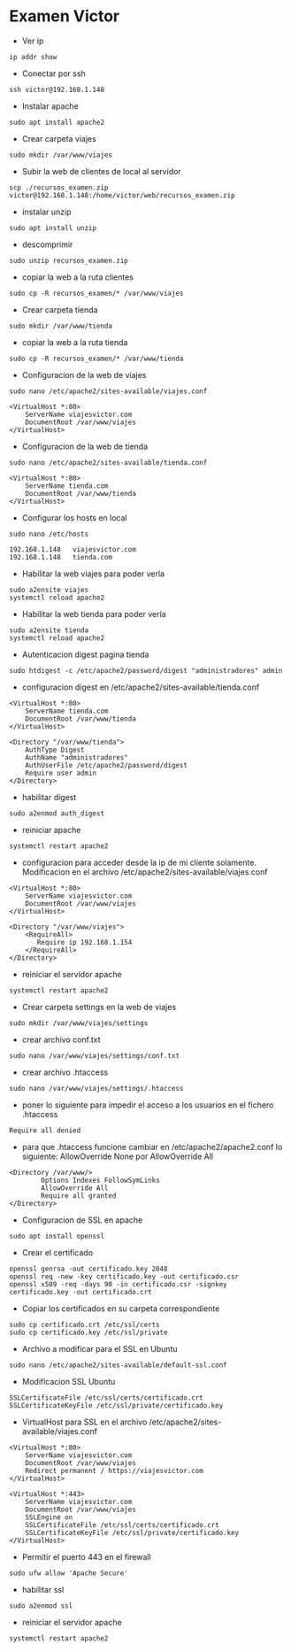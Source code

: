 # Examen Victor

- Ver ip
```
ip addr show
```

- Conectar por ssh
```
ssh victor@192.168.1.148
```

- Instalar apache
```
sudo apt install apache2
```

- Crear carpeta viajes
```
sudo mkdir /var/www/viajes
```

- Subir la web de clientes de local al servidor
```
scp ./recursos_examen.zip victor@192.168.1.148:/home/victor/web/recursos_examen.zip 
```

- instalar unzip
```
sudo apt install unzip
```

- descomprimir
```
sudo unzip recursos_examen.zip
```

- copiar la web a la ruta clientes
```
sudo cp -R recursos_examen/* /var/www/viajes 
```

- Crear carpeta tienda
```
sudo mkdir /var/www/tienda
```

- copiar la web a la ruta tienda
```
sudo cp -R recursos_examen/* /var/www/tienda 
```

- Configuracion de la web de viajes
```
sudo nano /etc/apache2/sites-available/viajes.conf

<VirtualHost *:80>
    ServerName viajesvictor.com
    DocumentRoot /var/www/viajes
</VirtualHost>
```

- Configuracion de la web de tienda
```
sudo nano /etc/apache2/sites-available/tienda.conf

<VirtualHost *:80>
    ServerName tienda.com
    DocumentRoot /var/www/tienda
</VirtualHost>
```

- Configurar los hosts en local
```
sudo nano /etc/hosts

192.168.1.148   viajesvictor.com
192.168.1.148   tienda.com
```

- Habilitar la web viajes para poder verla
```
sudo a2ensite viajes
systemctl reload apache2
```

- Habilitar la web tienda para poder verla
```
sudo a2ensite tienda
systemctl reload apache2
```

- Autenticacion digest pagina tienda
```
sudo htdigest -c /etc/apache2/password/digest "administradores" admin
```

- configuracion digest en /etc/apache2/sites-available/tienda.conf
```
<VirtualHost *:80>
    ServerName tienda.com
    DocumentRoot /var/www/tienda
</VirtualHost>

<Directory "/var/www/tienda">
    AuthType Digest
    AuthName "administradores"
    AuthUserFile /etc/apache2/password/digest
    Require user admin
</Directory>
```

- habilitar digest
```
sudo a2enmod auth_digest
```

- reiniciar apache
```
systemctl restart apache2
```

- configuracion para acceder desde la ip de mi cliente solamente. Modificacion en el archivo /etc/apache2/sites-available/viajes.conf
```
<VirtualHost *:80>
    ServerName viajesvictor.com
    DocumentRoot /var/www/viajes
</VirtualHost>

<Directory "/var/www/viajes">
    <RequireAll>
       Require ip 192.168.1.154
    </RequireAll>
</Directory>
```

- reiniciar el servidor apache
```
systemctl restart apache2
```

- Crear carpeta settings en la web de viajes
```
sudo mkdir /var/www/viajes/settings
```

- crear archivo conf.txt
```
sudo nano /var/www/viajes/settings/conf.txt
```

- crear archivo .htaccess
```
sudo nano /var/www/viajes/settings/.htaccess
```

- poner lo siguiente para impedir el acceso a los usuarios en el fichero .htaccess
```
Require all denied
```

- para que .htaccess funcione cambiar en /etc/apache2/apache2.conf lo siguiente: AllowOverride None por AllowOverride All
```
<Directory /var/www/>
        Options Indexes FollowSymLinks
        AllowOverride All 
        Require all granted
</Directory>
```

- Configuracion de SSL en apache
```
sudo apt install openssl
```

- Crear el certificado
```
openssl genrsa -out certificado.key 2048
openssl req -new -key certificado.key -out certificado.csr
openssl x509 -req -days 90 -in certificado.csr -signkey certificado.key -out certificado.crt
```

- Copiar los certificados en su carpeta correspondiente
```
sudo cp certificado.crt /etc/ssl/certs
sudo cp certificado.key /etc/ssl/private
```

- Archivo a modificar para el SSL en Ubuntu
```
sudo nano /etc/apache2/sites-available/default-ssl.conf
```

- Modificacion SSL Ubuntu
```
SSLCertificateFile /etc/ssl/certs/certificado.crt
SSLCertificateKeyFile /etc/ssl/private/certificado.key
```

- VirtualHost para SSL en el archivo /etc/apache2/sites-available/viajes.conf
```
<VirtualHost *:80>
    ServerName viajesvictor.com
    DocumentRoot /var/www/viajes
    Redirect permanent / https://viajesvictor.com
</VirtualHost>

<VirtualHost *:443>
    ServerName viajesvictor.com
    DocumentRoot /var/www/viajes
    SSLEngine on
    SSLCertificateFile /etc/ssl/certs/certificado.crt
    SSLCertificateKeyFile /etc/ssl/private/certificado.key
</VirtualHost>
```

- Permitir el puerto 443 en el firewall
```
sudo ufw allow 'Apache Secure'
```

- habilitar ssl
```
sudo a2enmod ssl
```

- reiniciar el servidor apache
```
systemctl restart apache2
```
